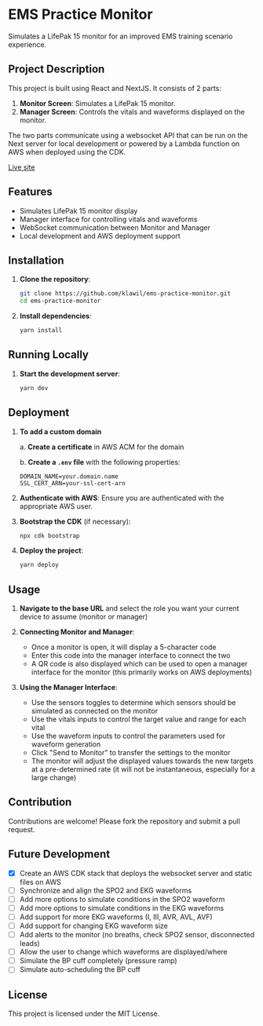# EMS Practice Monitor

Simulates a LifePak 15 monitor for an improved EMS training scenario experience.

## Project Description

This project is built using React and NextJS. It consists of 2 parts:
1. **Monitor Screen**: Simulates a LifePak 15 monitor.
2. **Manager Screen**: Controls the vitals and waveforms displayed on the monitor.

The two parts communicate using a websocket API that can be run on the Next server for local development or powered by a Lambda function on AWS when deployed using the CDK.

[Live site](https://ems.klawil.net/)

## Features

- Simulates LifePak 15 monitor display
- Manager interface for controlling vitals and waveforms
- WebSocket communication between Monitor and Manager
- Local development and AWS deployment support

## Installation

1. **Clone the repository**:
    ```bash
    git clone https://github.com/klawil/ems-practice-monitor.git
    cd ems-practice-monitor
    ```

2. **Install dependencies**:
    ```bash
    yarn install
    ```

## Running Locally

1. **Start the development server**:
    ```bash
    yarn dev
    ```

## Deployment

1. **To add a custom domain**

    a. **Create a certificate** in AWS ACM for the domain

    b. **Create a `.env` file** with the following properties:
    ```env
    DOMAIN_NAME=your.domain.name
    SSL_CERT_ARN=your-ssl-cert-arn
    ```

3. **Authenticate with AWS**:
    Ensure you are authenticated with the appropriate AWS user.

4. **Bootstrap the CDK** (if necessary):
    ```bash
    npx cdk bootstrap
    ```

5. **Deploy the project**:
    ```bash
    yarn deploy
    ```

## Usage

1. **Navigate to the base URL** and select the role you want your current device to assume (monitor or manager)

2. **Connecting Monitor and Manager**:
    - Once a monitor is open, it will display a 5-character code
    - Enter this code into the manager interface to connect the two
    - A QR code is also displayed which can be used to open a manager interface for the monitor (this primarily works on AWS deployments)

3. **Using the Manager Interface**:
    - Use the sensors toggles to determine which sensors should be simulated as connected on the monitor
    - Use the vitals inputs to control the target value and range for each vital
    - Use the waveform inputs to control the parameters used for waveform generation
    - Click "Send to Monitor" to transfer the settings to the monitor
    - The monitor will adjust the displayed values towards the new targets at a pre-determined rate (it will not be instantaneous, especially for a large change)

## Contribution

Contributions are welcome! Please fork the repository and submit a pull request.

## Future Development
- [x] Create an AWS CDK stack that deploys the websocket server and static files on AWS
- [ ] Synchronize and align the SPO2 and EKG waveforms
- [ ] Add more options to simulate conditions in the SPO2 waveform
- [ ] Add more options to simulate conditions in the EKG waveforms
- [ ] Add support for more EKG waveforms (I, III, AVR, AVL, AVF)
- [ ] Add support for changing EKG waveform size
- [ ] Add alerts to the monitor (no breaths, check SPO2 sensor, disconnected leads)
- [ ] Allow the user to change which waveforms are displayed/where
- [ ] Simulate the BP cuff completely (pressure ramp)
- [ ] Simulate auto-scheduling the BP cuff

## License

This project is licensed under the MIT License.
